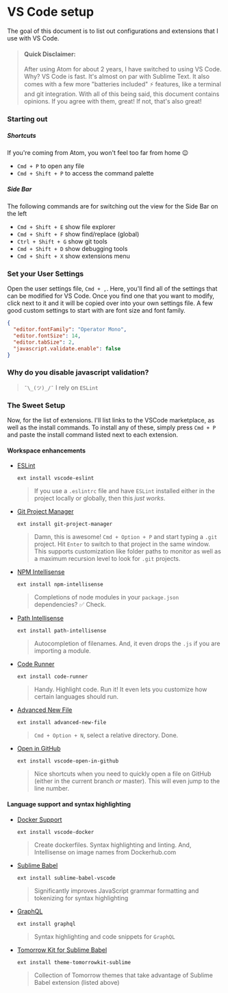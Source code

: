 # VS Code setup 
The goal of this document is to list out configurations and extensions that I use with VS Code. 

> #### Quick Disclaimer:
> After using Atom for about 2 years, I have switched to using VS Code. Why? VS Code is fast. It's almost on par with Sublime Text. It also comes with a few more "batteries included" ⚡️ features, like a terminal and git integration. With all of this being said, this document contains opinions. If you agree with them, great! If not, that's also great!

### Starting out
##### Shortcuts
If you're coming from Atom, you won't feel too far from home 😉

- `Cmd + P` to open any file
- `Cmd + Shift + P` to access the command palette

##### Side Bar 
The following commands are for switching out the view for the Side Bar on the left

- `Cmd + Shift + E` show file explorer
- `Cmd + Shift + F` show find/replace (global)
- `Ctrl + Shift + G` show git tools
- `Cmd + Shift + D` show debugging tools
- `Cmd + Shift + X` show extensions menu

### Set your User Settings
Open the user settings file, `Cmd + ,`. Here, you'll find all of the settings that can be modified for VS Code. Once you find one that you want to modify, click next to it and it will be copied over into your own settings file. A few good custom settings to start with are font size and font family.

```json
{
  "editor.fontFamily": "Operator Mono",
  "editor.fontSize": 14,
  "editor.tabSize": 2,
  "javascript.validate.enable": false
}
```
### Why do you disable javascript validation? 
> `¯\_(ツ)_/¯` I rely on `ESLint`

### The Sweet Setup
Now, for the list of extensions. I'll list links to the VSCode marketplace, as well as the install commands. To install any of these, simply press `Cmd + P` and paste the install command listed next to each extension.

#### Workspace enhancements
- [ESLint](https://marketplace.visualstudio.com/items?itemName=dbaeumer.vscode-eslint)

  `ext install vscode-eslint`

  > If you use a `.eslintrc` file and have `ESLint` installed either in the project locally or globally, then this _just works_.
  
- [Git Project Manager](https://marketplace.visualstudio.com/items?itemName=felipecaputo.git-project-manager)

  `ext install git-project-manager`
  
  > Damn, this is awesome! `Cmd + Option + P` and start typing a `.git` project. Hit `Enter` to switch to that project in the same window. This supports customization like folder paths to monitor as well as a maximum recursion level to look for `.git` projects.
  
- [NPM Intellisense](https://marketplace.visualstudio.com/items?itemName=christian-kohler.npm-intellisense)

  `ext install npm-intellisense`

  > Completions of node modules in your `package.json` dependencies? ✅ Check.
- [Path Intellisense](https://marketplace.visualstudio.com/items?itemName=christian-kohler.path-intellisense)

  `ext install path-intellisense`

  > Autocompletion of filenames. And, it even drops the `.js` if you are importing a module.
  
- [Code Runner](https://marketplace.visualstudio.com/items?itemName=formulahendry.code-runner)

  `ext install code-runner`

  > Handy. Highlight code. Run it! It even lets you customize how certain languages should run.
  
- [Advanced New File](https://marketplace.visualstudio.com/items?itemName=patbenatar.advanced-new-file)

  `ext install advanced-new-file`

  > `Cmd + Option + N`, select a relative directory. Done.
  
- [Open in GitHub](https://marketplace.visualstudio.com/items?itemName=sysoev.vscode-open-in-github)

  `ext install vscode-open-in-github`

  > Nice shortcuts when you need to quickly open a file on GitHub (either in the current branch _or_ master). This will even jump to the line number.
  
#### Language support and syntax highlighting
- [Docker Support](https://marketplace.visualstudio.com/items?itemName=PeterJausovec.vscode-docker)

  `ext install vscode-docker`

  > Create dockerfiles. Syntax highlighting and linting. And, Intellisense on image names from Dockerhub.com
  
- [Sublime Babel](https://marketplace.visualstudio.com/items?itemName=joshpeng.sublime-babel-vscode)

  `ext install sublime-babel-vscode`

  > Significantly improves JavaScript grammar formatting and tokenizing for syntax highlighting

- [GraphQL](https://marketplace.visualstudio.com/items?itemName=mquandalle.graphql)

  `ext install graphql`

  > Syntax highlighting and code snippets for `GraphQL`

- [Tomorrow Kit for Sublime Babel](https://marketplace.visualstudio.com/items?itemName=joshpeng.theme-tomorrowkit-sublime)
  
  `ext install theme-tomorrowkit-sublime`

  > Collection of Tomorrow themes that take advantage of Sublime Babel extension (listed above)
